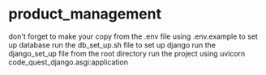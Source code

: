 # product_management
don't forget to make your copy from the .env file using .env.example
to set up database run the db_set_up.sh file
to set up django run the django_set_up file
from the root directory run the project using  uvicorn code_quest_django.asgi:application
